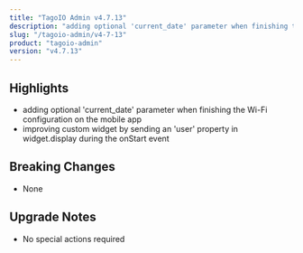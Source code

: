 ```yaml
---
title: "TagoIO Admin v4.7.13"
description: "adding optional 'current_date' parameter when finishing the Wi-Fi configuration on the mobile app"
slug: "/tagoio-admin/v4-7-13"
product: "tagoio-admin"
version: "v4.7.13"
---
```


## Highlights

- adding optional 'current_date' parameter when finishing the Wi-Fi configuration on the mobile app
- improving custom widget by sending an 'user' property in widget.display during the onStart event

## Breaking Changes

- None

## Upgrade Notes

- No special actions required
